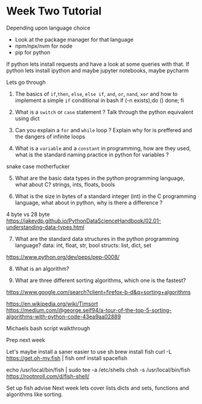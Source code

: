 # Week Two Tutorial

Depending upon language choice
- Look at the package manager for that language
- npm/npx/nvm for node
- pip for python

If python lets install requests and have a look at some queries with that.
If python lets install ipython and maybe jupyter notebooks, maybe pycharm

Lets go through 

1. The basics of `if`,`then`, `else`, `else if`, `and`, `or`, `nand`, `xor` and how to implement a simple `if` conditional in bash 
if (-n exists);do () done; fi

2. What is a `switch` or `case` statement ?
Talk through the python equivalent using dict

3. Can you explain a `for` and `while` loop ?
Explain why for is preffered and the dangers of infinite loops

4. What is a `variable` and a `constant` in programming, how are they used, what is the standard naming practice in python for variables ?

snake case motherfucker 

5. What are the basic data types in the python programming language, what about C?
strings, ints, floats, bools 

6. What is the size in bytes of a standard integer (int) in the C programming language, what about in python, why is there a difference ?

4 byte vs 28 byte
https://jakevdp.github.io/PythonDataScienceHandbook/02.01-understanding-data-types.html


7. What are the standard data structures in the python programming language?
data: int, float, str, bool
structs: list, dict, set

https://www.python.org/dev/peps/pep-0008/

8. What is an algorithm?


9. What are three different sorting algorithms, which one is the fastest?

https://www.google.com/search?client=firefox-b-d&q=sorting+algorithms

https://en.wikipedia.org/wiki/Timsort
https://medium.com/@george.seif94/a-tour-of-the-top-5-sorting-algorithms-with-python-code-43ea9aa02889


Michaels bash script walkthrough


Prep next week


Let's maybe install a saner easier to use sh
brew install fish
curl -L https://get.oh-my.fish | fish
omf install spacefish

echo /usr/local/bin/fish | sudo tee -a /etc/shells
chsh -s /usr/local/bin/fish
https://rootnroll.com/d/fish-shell/

Set up fish advise 
Next week lets cover lists dicts and sets, 
functions and algorithms like sorting.